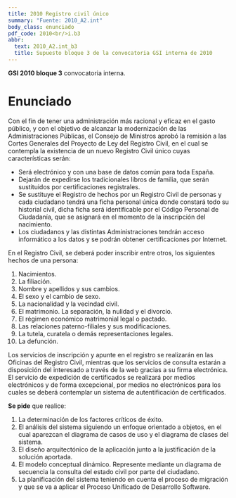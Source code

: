 ```yaml
---
title: 2010 Registro civil único
summary: "Fuente: 2010_A2.int"
body_class: enunciado
pdf_code: 2010<br/>i.b3
abbr:
  text: 2010_A2.int_b3
  title: Supuesto bloque 3 de la convocatoria GSI interna de 2010
---
```


**GSI 2010 bloque 3** convocatoria interna.

# Enunciado

Con el fin de tener una administración más racional y eficaz en el gasto público, y con el objetivo de alcanzar la modernización de las Administraciones Públicas, el Consejo de Ministros aprobó la remisión a las Cortes
Generales del Proyecto de Ley del Registro Civil, en el cual se contempla la existencia de un nuevo Registro
Civil único cuyas características serán:

* Será electrónico y con una base de datos común para toda España.
* Dejarán de expedirse los tradicionales libros de familia, que serán sustituidos por certificaciones
registrales.
* Se sustituye el Registro de hechos por un Registro Civil de personas y cada ciudadano tendrá una
ficha personal única donde constará todo su historial civil, dicha ficha será identificable por el Código
Personal de Ciudadanía, que se asignará en el momento de la inscripción del nacimiento.
* Los ciudadanos y las distintas Administraciones tendrán acceso informático a los datos y se podrán
obtener certificaciones por Internet.

En el Registro Civil, se deberá poder inscribir entre otros, los siguientes hechos de una persona:

1. Nacimientos.
2. La filiación.
3. Nombre y apellidos y sus cambios.
4. El sexo y el cambio de sexo.
5. La nacionalidad y la vecindad civil.
6. El matrimonio. La separación, la nulidad y el divorcio.
7. El régimen económico matrimonial legal o pactado.
8. Las relaciones paterno-filiales y sus modificaciones.
9. La tutela, curatela o demás representaciones legales.
10. La defunción.

Los servicios de inscripción y apunte en el registro se realizarán en las Oficinas del Registro Civil, mientras que los servicios de consulta estarán a disposición del interesado a través de la web gracias a su firma electrónica. El servicio de expedición de certificados se realizará por medios electrónicos y de forma excepcional,
por medios no electrónicos para los cuales se deberá contemplar un sistema de autentificación de certificados.

**Se pide** que realice:

1. La determinación de los factores críticos de éxito.
2. El análisis del sistema siguiendo un enfoque orientado a objetos, en el cual aparezcan el diagrama de
casos de uso y el diagrama de clases del sistema.
3. El diseño arquitectónico de la aplicación junto a la justificación de la solución aportada.
4. El modelo conceptual dinámico. Represente mediante un diagrama de secuencia la consulta del estado
civil por parte del ciudadano.
5. La planificación del sistema teniendo en cuenta el proceso de migración y que se va a aplicar el Proceso Unificado de Desarrollo Software.

